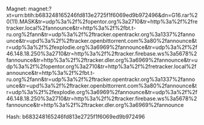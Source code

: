 Magnet: magnet:?xt=urn:btih:b683248165246fd813e2725f1f6069ed9b972496&dn=G16.rar%20(11).MASK&tr=udp%3a%2f%2fopentor.org%3a2710&tr=http%3a%2f%2fretracker.local%2fannounce&tr=http%3a%2f%2fbt.t-ru.org%2fann&tr=udp%3a%2f%2ftracker.opentrackr.org%3a1337%2fannounce&tr=upd%3a%2f%2ftracker.openbittorrent.com%3a80%2fannounce&tr=udp%3a%2f%2fexplodie.org%3a6969%2fannounce&tr=udp%3a%2f%2f46.148.18.250%3a2710&tr=http%3a%2f%2ftracker.firebase.ws%3a5678%2fannounce&tr=http%3a%2f%2ftracker.dler.org%3a6969%2fannounce&tr=udp%3a%2f%2fopentor.org%3a2710&tr=http%3a%2f%2fretracker.local%2fannounce&tr=http%3a%2f%2fbt.t-ru.org%2fann&tr=udp%3a%2f%2ftracker.opentrackr.org%3a1337%2fannounce&tr=upd%3a%2f%2ftracker.openbittorrent.com%3a80%2fannounce&tr=udp%3a%2f%2fexplodie.org%3a6969%2fannounce&tr=udp%3a%2f%2f46.148.18.250%3a2710&tr=http%3a%2f%2ftracker.firebase.ws%3a5678%2fannounce&tr=http%3a%2f%2ftracker.dler.org%3a6969%2fannounce

Hash: b683248165246fd813e2725f1f6069ed9b972496
